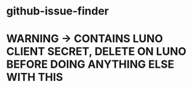 # github-issue-finder

# WARNING -> CONTAINS LUNO CLIENT SECRET, DELETE ON LUNO BEFORE DOING ANYTHING ELSE WITH THIS
